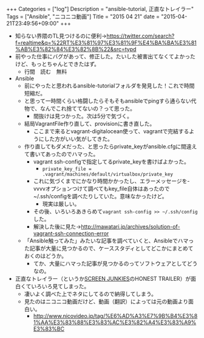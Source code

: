 +++
Categories = ["log"]
Description = "ansible-tutorial, 正直なトレイラー"
Tags = ["Ansible", "ニコニコ動画"]
Title = "2015 04 21"
date = "2015-04-21T23:49:56+09:00"
+++

* 知らない界隈のTL見つけるのに便利→https://twitter.com/search?f=realtime&q=%22RT%E3%81%97%E3%81%9F%E4%BA%BA%E3%81%AB%E3%82%84%E3%82%8B%22&src=typd
* 前やった仕事にバグがあって、修正した。たいした被害出てなくてよかったけど、もっとちゃんとできたはず。
	* 行間　読む　無料
* Ansible
	* 前にやったと思われるansible-tutorialフォルダを発見した！これで時間短縮だ。
	* と思って一時間くらい格闘したらそもそもansibleでpingすら通らない代物で、なんでこれ捨ててないの？って思った。
		* 間抜けは見つかった。次は5分で気づく。
	* 結局VagrantFile作り直して、provisionに書き直した。
		* ここまで来るとvagrant-digitalocean使って、vagrantで完結するようにした方がいい気がしてきた。
	* 作り直してもダメだった、と思ったらprivate_keyがansible.cfgに間違えて書いてあったのでハマった。
		* vagrant ssh-configで指定してるprivate_keyを書けばよかった。
			* `private_key_file = .vagrant/machines/default/virtualbox/private_key`
		* これに気づくまでにかなり時間かかったし、エラーメッセージを-vvvvオプションつけて調べてもkey_file自体はあったので~/.ssh/configを調べたりしていた。意味なかったけど。
			* 現実は厳しい。
		* その後、いろいろあきらめて`vagrant ssh-config >> ~/.ssh/config`した。
		* 解決した後に見た→http://mawatari.jp/archives/solution-of-vagrant-ssh-connection-error
	* 「Ansible触ってみた」みたいな記事を調べていくと、Ansibleでハマった記事が大量に見つかるので、ケーススタディとしてどこかにまとめておくのはどうか。
		* てか、大量にハマった記事が見つかるのってソフトウェアとしてどうなの。
* 正直なトレイラー（というか[SCREEN JUNKIES](https://www.youtube.com/user/screenjunkies?hl=ja&gl=JP)のHONEST TRAILER）が面白くていろいろ見てしまった。
	* 凄いよく調べた上でネタにしてるので納得してしまう。
	* 見たのはニコニコ動画だけど、動画（翻訳）によっては元の動画より面白い。
		* http://www.nicovideo.jp/tag/%E6%AD%A3%E7%9B%B4%E3%81%AA%E3%83%88%E3%83%AC%E3%82%A4%E3%83%A9%E3%83%BC